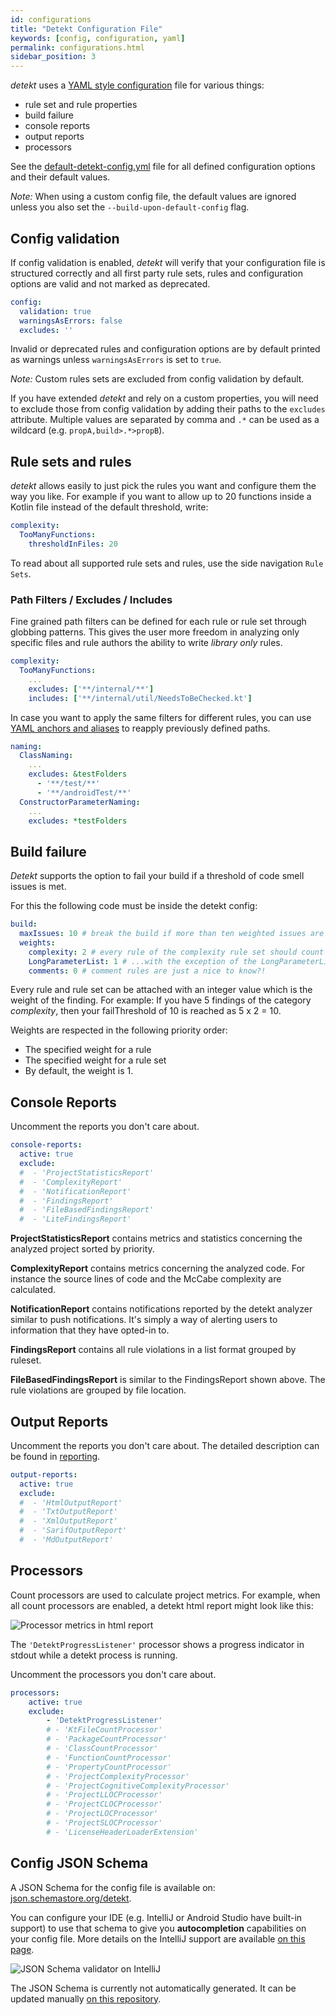 ```yaml
---
id: configurations
title: "Detekt Configuration File"
keywords: [config, configuration, yaml]
permalink: configurations.html
sidebar_position: 3
---
```


_detekt_ uses a [YAML style configuration](https://yaml.org/spec/1.2/spec.html) file for various things:

- rule set and rule properties
- build failure
- console reports
- output reports
- processors

See the [default-detekt-config.yml](https://github.com/detekt/detekt/blob/main/detekt-core/src/main/resources/default-detekt-config.yml)
file for all defined configuration options and their default values. 

_Note:_ When using a custom config file, the default values are ignored unless you also set the `--build-upon-default-config` flag.

## Config validation

If config validation is enabled, _detekt_ will verify that your configuration file is structured correctly and all first party rule sets, rules and configuration options are valid and not marked as deprecated.

```yaml
config:
  validation: true
  warningsAsErrors: false
  excludes: ''
```

Invalid or deprecated rules and configuration options are by default printed as warnings unless `warningsAsErrors` is set to `true`.

_Note:_ Custom rules sets are excluded from config validation by default.

If you have extended _detekt_ and rely on a custom properties, you will need to exclude those from config validation by adding their paths to the `excludes` attribute. Multiple values are separated by comma and `.*` can be used as a wildcard (e.g. `propA,build>.*>propB`).

## Rule sets and rules

_detekt_ allows easily to just pick the rules you want and configure them the way you like.
For example if you want to allow up to 20 functions inside a Kotlin file instead of the default threshold, write:

```yaml
complexity:
  TooManyFunctions:
    thresholdInFiles: 20
```

To read about all supported rule sets and rules, use the side navigation `Rule Sets`.

### Path Filters / Excludes / Includes

Fine grained path filters can be defined for each rule or rule set through globbing patterns.
This gives the user more freedom in analyzing only specific files
and rule authors the ability to write *library only* rules.

```yaml
complexity:
  TooManyFunctions:
    ...
    excludes: ['**/internal/**']
    includes: ['**/internal/util/NeedsToBeChecked.kt']
```

In case you want to apply the same filters for different rules, you can use
[YAML anchors and aliases](https://yaml.org/spec/1.2/spec.html#id2785586) to reapply previously defined paths.

```yaml
naming:
  ClassNaming:
    ...
    excludes: &testFolders
      - '**/test/**'
      - '**/androidTest/**'
  ConstructorParameterNaming:
    ...
    excludes: *testFolders
```

## Build failure

_Detekt_ supports the option to fail your build if a threshold of code smell issues is met.

For this the following code must be inside the detekt config:

```yaml
build:
  maxIssues: 10 # break the build if more than ten weighted issues are found
  weights:
    complexity: 2 # every rule of the complexity rule set should count as if two issues were found...
    LongParameterList: 1 # ...with the exception of the LongParameterList rule.
    comments: 0 # comment rules are just a nice to know?!
```

Every rule and rule set can be attached with an integer value which is the weight of the finding.
For example: If you have 5 findings of the category _complexity_, then your failThreshold of 10 is reached as
5 x 2 = 10. 

Weights are respected in the following priority order:
- The specified weight for a rule
- The specified weight for a rule set
- By default, the weight is 1.

## Console Reports

Uncomment the reports you don't care about.

```yaml
console-reports:
  active: true
  exclude:
  #  - 'ProjectStatisticsReport'
  #  - 'ComplexityReport'
  #  - 'NotificationReport'
  #  - 'FindingsReport'
  #  - 'FileBasedFindingsReport'
  #  - 'LiteFindingsReport'
```

**ProjectStatisticsReport** contains metrics and statistics concerning the analyzed project sorted by priority.

**ComplexityReport** contains metrics concerning the analyzed code. 
For instance the source lines of code and the McCabe complexity are calculated.

**NotificationReport** contains notifications reported by the detekt analyzer similar to push notifications. 
It's simply a way of alerting users to information that they have opted-in to.

**FindingsReport** contains all rule violations in a list format grouped by ruleset.

**FileBasedFindingsReport** is similar to the FindingsReport shown above. 
The rule violations are grouped by file location.

## Output Reports

Uncomment the reports you don't care about. The detailed description can be found in [reporting](reporting.md).

```yaml
output-reports:
  active: true
  exclude:
  #  - 'HtmlOutputReport'
  #  - 'TxtOutputReport'
  #  - 'XmlOutputReport'
  #  - 'SarifOutputReport'
  #  - 'MdOutputReport'
```


## Processors

Count processors are used to calculate project metrics.
For example, when all count processors are enabled, a detekt html report might look like this:

![Processor metrics in html report](/img/tutorial/processor_metrics_in_html_report.png)

The `'DetektProgressListener'` processor shows a progress indicator in stdout while a detekt process is running.

Uncomment the processors you don't care about.

```yaml
processors:
    active: true
    exclude:
        - 'DetektProgressListener'
        # - 'KtFileCountProcessor'
        # - 'PackageCountProcessor'
        # - 'ClassCountProcessor'
        # - 'FunctionCountProcessor'
        # - 'PropertyCountProcessor'
        # - 'ProjectComplexityProcessor'
        # - 'ProjectCognitiveComplexityProcessor'
        # - 'ProjectLLOCProcessor'
        # - 'ProjectCLOCProcessor'
        # - 'ProjectLOCProcessor'
        # - 'ProjectSLOCProcessor'
        # - 'LicenseHeaderLoaderExtension'
```

## Config JSON Schema

A JSON Schema for the config file is available on: [json.schemastore.org/detekt](https://json.schemastore.org/detekt).

You can configure your IDE (e.g. IntelliJ or Android Studio have built-in support)
to use that schema to give you **autocompletion** capabilities on your config file.
More details on the IntelliJ support are available
[on this page](https://www.jetbrains.com/help/ruby/yaml.html#remote_json).

![JSON Schema validator on IntelliJ](/img/tutorial/json_schema_validator_intellij.png)

The JSON Schema is currently not automatically generated. It can be updated manually [on this repository](https://github.com/SchemaStore/schemastore).
